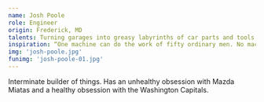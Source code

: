 ```yaml
---
name: Josh Poole
role: Engineer
origin: Frederick, MD
talents: Turning garages into greasy labyrinths of car parts and tools.
inspiration: “One machine can do the work of fifty ordinary men. No machine can do the work of one extraordinary man.” – Elbert Hubbard
img: 'josh-poole.jpg'
funimg: 'josh-poole-01.jpg'
---
```

Interminate builder of things. Has an unhealthy obsession with Mazda Miatas and a healthy obsession with the Washington Capitals.